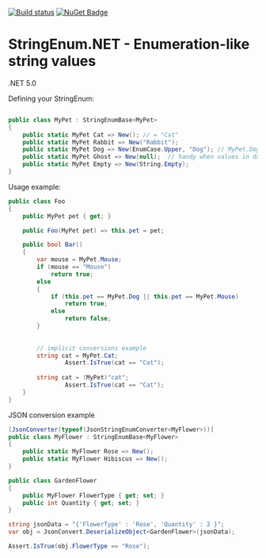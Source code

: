 [![Build status](https://ci.appveyor.com/api/projects/status/dkm6x44rnqwsrbly?svg=true)](https://ci.appveyor.com/project/feeleen/stringenum-net) [![NuGet Badge](https://buildstats.info/nuget/StringEnum.Net)](https://www.nuget.org/packages/StringEnum.Net/)

# StringEnum.NET - Enumeration-like string values

.NET 5.0

Defining your StringEnum:

```cs

public class MyPet : StringEnumBase<MyPet>
{
	public static MyPet Cat => New(); // = "Cat"
	public static MyPet Rabbit => New("Rabbit");
	public static MyPet Dog => New(EnumCase.Upper, "Dog"); // MyPet.Dog.ToString() -> "DOG"
	public static MyPet Ghost => New(null);  // handy when values in dataobject may have null values
	public static MyPet Empty => New(String.Empty);
}

```

Usage example:

```cs
public class Foo
{
	public MyPet pet { get; }

	public Foo(MyPet pet) => this.pet = pet;

	public bool Bar()
	{
		var mouse = MyPet.Mouse;
		if (mouse == "Mouse")
			return true;
		else
		{
			if (this.pet == MyPet.Dog || this.pet == MyPet.Mouse)
				return true;
			else
				return false;
		}
		
		
		// implicit conversions example
		string cat = MyPet.Cat;
            	Assert.IsTrue(cat == "Cat");
		
		string cat = (MyPet)"cat";
            	Assert.IsTrue(cat == "Cat");
	}
}
```

JSON conversion example

```cs
[JsonConverter(typeof(JsonStringEnumConverter<MyFlower>))]
public class MyFlower : StringEnumBase<MyFlower>
{
    public static MyFlower Rose => New();
    public static MyFlower Hibiscus => New();
}

public class GardenFlower
{
    public MyFlower FlowerType { get; set; }
    public int Quantity { get; set; }
}

string jsonData = "{'FlowerType' : 'Rose', 'Quantity' : 2 }";
var obj = JsonConvert.DeserializeObject<GardenFlower>(jsonData);

Assert.IsTrue(obj.FlowerType == "Rose");

```
